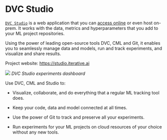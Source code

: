 # DVC Studio

[`DVC Studio`](https://studio.iterative.ai/) is a web application that you can
[access online](https://studio.iterative.ai/) or even host on-prem. It works
with the data, metrics and hyperparameters that you add to your ML project
repositories.

Using the power of leading open-source tools DVC, CML and Git, it enables you to
seamlessly manage data and models, run and track experiments, and visualize and
share results.

Project website: https://studio.iterative.ai

![](https://static.iterative.ai/img/studio/main_v2.png) _DVC Studio experiments
dashboard_

Use DVC, CML and Studio to:

- Visualize, collaborate, and do everything that a regular ML tracking tool
  does.

- Keep your code, data and model connected at all times.

- Use the power of Git to track and preserve all your experiments.

- Run experiments for your ML projects on cloud resources of your choice without
  any new tools.
